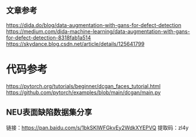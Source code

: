 ## 文章参考
https://dida.do/blog/data-augmentation-with-gans-for-defect-detection
https://medium.com/dida-machine-learning/data-augmentation-with-gans-for-defect-detection-8318fab1a514
https://skydance.blog.csdn.net/article/details/125641799

# 代码参考
https://pytorch.org/tutorials/beginner/dcgan_faces_tutorial.html
https://github.com/pytorch/examples/blob/main/dcgan/main.py


## NEU表面缺陷数据集分享
链接：https://pan.baidu.com/s/1bkSKlWFGkvEy2WdkXYEPVQ 
提取码：zl4y




